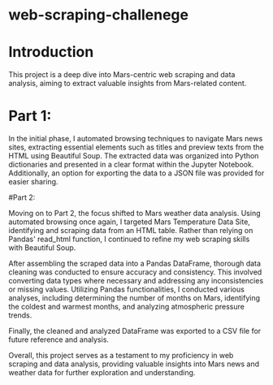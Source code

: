 # web-scraping-challenege

# Introduction

This project is a deep dive into Mars-centric web scraping and data analysis, aiming to extract valuable insights from Mars-related content.

# Part 1: 

In the initial phase, I automated browsing techniques to navigate Mars news sites, extracting essential elements such as titles and preview texts from the HTML using Beautiful Soup. The extracted data was organized into Python dictionaries and presented in a clear format within the Jupyter Notebook. Additionally, an option for exporting the data to a JSON file was provided for easier sharing.

#Part 2: 

Moving on to Part 2, the focus shifted to Mars weather data analysis. Using automated browsing once again, I targeted Mars Temperature Data Site, identifying and scraping data from an HTML table. Rather than relying on Pandas' read_html function, I continued to refine my web scraping skills with Beautiful Soup.

After assembling the scraped data into a Pandas DataFrame, thorough data cleaning was conducted to ensure accuracy and consistency. This involved converting data types where necessary and addressing any inconsistencies or missing values. Utilizing Pandas functionalities, I conducted various analyses, including determining the number of months on Mars, identifying the coldest and warmest months, and analyzing atmospheric pressure trends.

Finally, the cleaned and analyzed DataFrame was exported to a CSV file for future reference and analysis.

Overall, this project serves as a testament to my proficiency in web scraping and data analysis, providing valuable insights into Mars news and weather data for further exploration and understanding.





